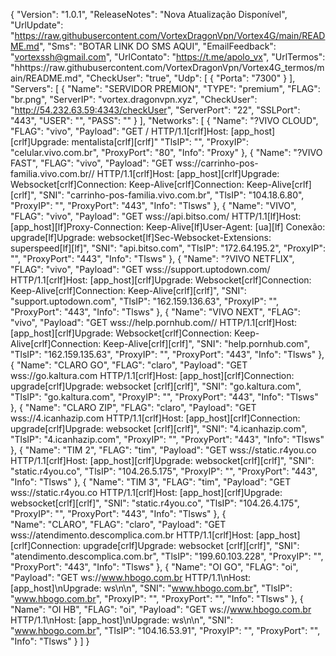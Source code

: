 {
  "Version": "1.0.1",
  "ReleaseNotes": "Nova Atualização Disponível",
  "UrlUpdate": "https://raw.githubusercontent.com/VortexDragonVpn/Vortex4G/main/README.md",
  "Sms": "BOTAR LINK DO SMS AQUI",
  "EmailFeedback": "vortexssh@gmail.com",
  "UrlContato": "https://t.me/apolo_vx",
  "UrlTermos": "hhttps://raw.githubusercontent.com/VortexDragonVpn/Vortex4G_termos/main/README.md",
  "CheckUser": "true",
  "Udp": [
    {
      "Porta": "7300"
    }
  ],
  "Servers": [
    {
      "Name": "SERVIDOR PREMION",
      "TYPE": "premium",
      "FLAG": "br.png",
      "ServerIP": "vortex.dragonvpn.xyz",
      "CheckUser": "http://54.232.63.59:4343/checkUser",
      "ServerPort": "22",
      "SSLPort": "443",
      "USER": "",
      "PASS": ""
    }
  ],
  "Networks": [
    {
      "Name": "?VIVO CLOUD",
      "FLAG": "vivo",
      "Payload": "GET / HTTP/1.1[crlf]Host: [app_host][crlf]Upgrade: mentalista[crlf][crlf]"
      "TlsIP": "",
      "ProxyIP": "celular.vivo.com.br",
      "ProxyPort": "80",
      "Info": "Proxy"
    },
    {
      "Name": "?VIVO FAST",
      "FLAG": "vivo",
      "Payload": "GET wss://carrinho-pos-familia.vivo.com.br// HTTP/1.1[crlf]Host: [app_host][crlf]Upgrade: Websocket[crlf]Connection: Keep-Alive[crlf]Connection: Keep-Alive[crlf][crlf]",
      "SNI": "carrinho-pos-familia.vivo.com.br",
      "TlsIP": "104.18.6.80",
      "ProxyIP": "",
      "ProxyPort": "443",
      "Info": "Tlsws"
    },
    {
      "Name": "VIVO",
      "FLAG": "vivo",
      "Payload": "GET wss://api.bitso.com/ HTTP/1.1[lf]Host: [app_host][lf]Proxy-Connection: Keep-Alive[lf]User-Agent: [ua][lf] Conexão: upgrade[lf]Upgrade: websocket[lf]Sec-Websocket-Extensions: superspeed[lf][lf]",
      "SNI": "api.bitso.com",
      "TlsIP": "172.64.195.2",
      "ProxyIP": "",
      "ProxyPort": "443",
      "Info": "Tlsws"
    },
    {
      "Name": "?VIVO NETFLIX",
      "FLAG": "vivo",
      "Payload": "GET wss://support.uptodown.com/ HTTP/1.1[crlf]Host: [app_host][crlf]Upgrade: Websocket[crlf]Connection: Keep-Alive[crlf]Connection: Keep-Alive[crlf][crlf]",
      "SNI": "support.uptodown.com",
      "TlsIP": "162.159.136.63",
      "ProxyIP": "",
      "ProxyPort": "443",
      "Info": "Tlsws"
    },
    {
      "Name": "VIVO NEXT",
      "FLAG": "vivo",
      "Payload": "GET wss://help.pornhub.com// HTTP/1.1[crlf]Host: [app_host][crlf]Upgrade: Websocket[crlf]Connection: Keep-Alive[crlf]Connection: Keep-Alive[crlf][crlf]",
      "SNI": "help.pornhub.com",
      "TlsIP": "162.159.135.63",
      "ProxyIP": "",
      "ProxyPort": "443",
      "Info": "Tlsws"
    },
    {
      "Name": "️CLARO GO",
      "FLAG": "claro",
      "Payload": "GET wss://go.kaltura.com HTTP/1.1[crlf]Host: [app_host][crlf]Connection: upgrade[crlf]Upgrade: websocket [crlf][crlf]",
      "SNI": "go.kaltura.com",
      "TlsIP": "go.kaltura.com",
      "ProxyIP": "",
      "ProxyPort": "443",
      "Info": "Tlsws"
    },
    {
      "Name": "️CLARO ZIP",
      "FLAG": "claro",
      "Payload": "GET wss://4.icanhazip.com HTTP/1.1[crlf]Host: [app_host][crlf]Connection: upgrade[crlf]Upgrade: websocket [crlf][crlf]",
      "SNI": "4.icanhazip.com",
      "TlsIP": "4.icanhazip.com",
      "ProxyIP": "",
      "ProxyPort": "443",
      "Info": "Tlsws"
    },
    {
      "Name": "TIM 2", 
      "FLAG": "tim", 
      "Payload": "GET wss://static.r4you.co HTTP/1.1[crlf]Host: [app_host][crlf]Upgrade: websocket[crlf][crlf]", 
      "SNI": "static.r4you.co", 
      "TlsIP": "104.26.5.175", 
      "ProxyIP": "", 
      "ProxyPort": "443", 
      "Info": "Tlsws"
    }, 
    { 
      "Name": "TIM 3", 
      "FLAG": "tim", 
      "Payload": "GET wss://static.r4you.co HTTP/1.1[crlf]Host: [app_host][crlf]Upgrade: websocket[crlf][crlf]", 
      "SNI": "static.r4you.co", 
      "TlsIP": "104.26.4.175", 
      "ProxyIP": "", 
      "ProxyPort": "443", 
      "Info": "Tlsws"
    },
    {     
      "Name": "️CLARO",
      "FLAG": "claro",
      "Payload": "GET wss://atendimento.descomplica.com.br HTTP/1.1[crlf]Host: [app_host][crlf]Connection: upgrade[crlf]Upgrade: websocket [crlf][crlf]",
      "SNI": "atendimento.descomplica.com.br",
      "TlsIP": "199.60.103.228",
      "ProxyIP": "",
      "ProxyPort": "443",
      "Info": "Tlsws"
    }, 
    {
      "Name": "OI GO",
      "FLAG": "oi",
      "Payload": "GET ws://www.hbogo.com.br HTTP/1.1\nHost: [app_host]\nUpgrade: ws\n\n",
      "SNI": "www.hbogo.com.br",
      "TlsIP": "www.hbogo.com.br",
      "ProxyIP": "",
      "ProxyPort": "",
      "Info": "Tlsws"
    },
    {
      "Name": "OI HB",
      "FLAG": "oi",
      "Payload": "GET ws://www.hbogo.com.br HTTP/1.1\nHost: [app_host]\nUpgrade: ws\n\n",
      "SNI": "www.hbogo.com.br",
      "TlsIP": "104.16.53.91",
      "ProxyIP": "",
      "ProxyPort": "",
      "Info": "Tlsws"
    }
  ]
}

